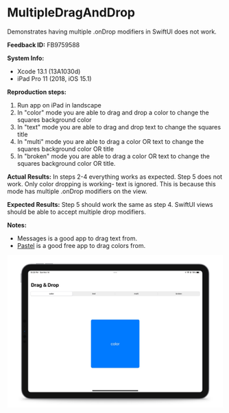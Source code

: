 # MultipleDragAndDrop
Demonstrates having multiple .onDrop modifiers in SwiftUI does not work.

**Feedback ID:** FB9759588

**System Info:**
* Xcode 13.1 (13A1030d)
* iPad Pro 11 (2018, iOS 15.1)


**Reproduction steps:**
1. Run app on iPad in landscape
2. In "color" mode you are able to drag and drop a color to change the squares background color
3. In "text" mode you are able to drag and drop text to change the squares title
4. In "multi" mode you are able to drag a color OR text to change the squares background color OR title
5. In "broken" mode you are able to drag a color OR text to change the squares background color OR title.


**Actual Results:**
In steps 2-4 everything works as expected. Step 5 does not work. Only color dropping is working- text is ignored. This is because this mode has multiple .onDrop modifiers on the view.


**Expected Results:**
Step 5 should work the same as step 4. SwiftUI views should be able to accept multiple drop modifiers.


**Notes:**
- Messages is a good app to drag text from.
- [Pastel](https://apps.apple.com/us/app/pastel/id413897608) is a good free app to drag colors from.


<img src="https://github.com/Rspoon3/MultipleDragAndDrop/blob/main/screenshot.jpg" width="600">
